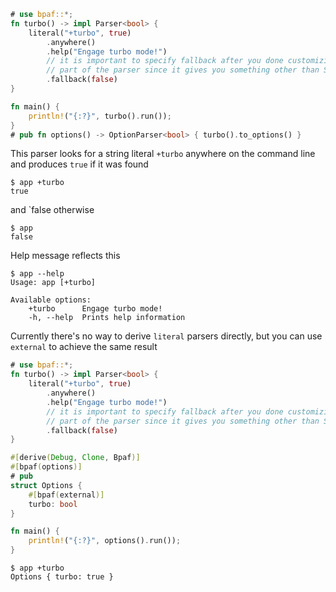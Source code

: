 
````rust
# use bpaf::*;
fn turbo() -> impl Parser<bool> {
    literal("+turbo", true)
        .anywhere()
        .help("Engage turbo mode!")
        // it is important to specify fallback after you done customizing literal
        // part of the parser since it gives you something other than SimpleParser
        .fallback(false)
}

fn main() {
    println!("{:?}", turbo().run());
}
# pub fn options() -> OptionParser<bool> { turbo().to_options() }
````

This parser looks for a string literal `+turbo` anywhere on the command line and produces
`true` if it was found



```text
$ app +turbo
true
```


and \`false otherwise



```text
$ app 
false
```


Help message reflects this



```text
$ app --help
Usage: app [+turbo]

Available options:
    +turbo      Engage turbo mode!
    -h, --help  Prints help information
```


Currently there's no way to derive `literal` parsers directly, but you can use
`external` to achieve the same result

````rust
# use bpaf::*;
fn turbo() -> impl Parser<bool> {
    literal("+turbo", true)
        .anywhere()
        .help("Engage turbo mode!")
        // it is important to specify fallback after you done customizing literal
        // part of the parser since it gives you something other than SimpleParser
        .fallback(false)
}

#[derive(Debug, Clone, Bpaf)]
#[bpaf(options)]
# pub
struct Options {
    #[bpaf(external)]
    turbo: bool
}

fn main() {
    println!("{:?}", options().run());
}
````



```text
$ app +turbo
Options { turbo: true }
```

